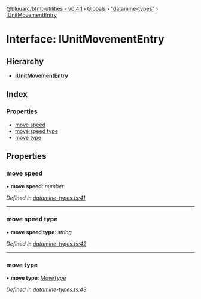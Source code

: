 [@bluuarc/bfmt-utilities - v0.4.1](../README.md) › [Globals](../globals.md) › ["datamine-types"](../modules/_datamine_types_.md) › [IUnitMovementEntry](_datamine_types_.iunitmovemententry.md)

# Interface: IUnitMovementEntry

## Hierarchy

* **IUnitMovementEntry**

## Index

### Properties

* [move speed](_datamine_types_.iunitmovemententry.md#move-speed)
* [move speed type](_datamine_types_.iunitmovemententry.md#move-speed-type)
* [move type](_datamine_types_.iunitmovemententry.md#move-type)

## Properties

###  move speed

• **move speed**: *number*

*Defined in [datamine-types.ts:41](https://github.com/BluuArc/bfmt-utilities/blob/master/src/datamine-types.ts#L41)*

___

###  move speed type

• **move speed type**: *string*

*Defined in [datamine-types.ts:42](https://github.com/BluuArc/bfmt-utilities/blob/master/src/datamine-types.ts#L42)*

___

###  move type

• **move type**: *[MoveType](../enums/_datamine_types_.movetype.md)*

*Defined in [datamine-types.ts:43](https://github.com/BluuArc/bfmt-utilities/blob/master/src/datamine-types.ts#L43)*
